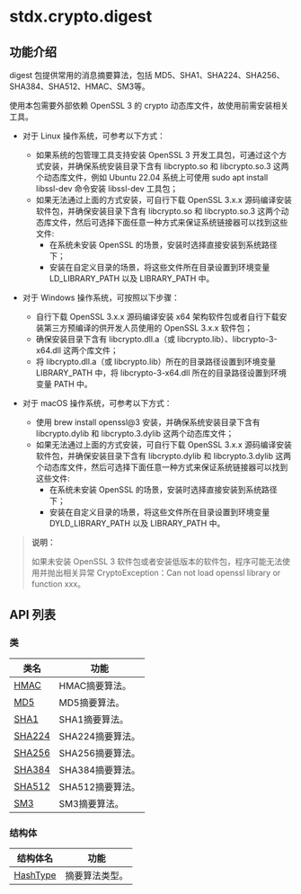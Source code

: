 # stdx.crypto.digest

## 功能介绍

digest 包提供常用的消息摘要算法，包括 MD5、SHA1、SHA224、SHA256、SHA384、SHA512、HMAC、SM3等。

使用本包需要外部依赖 OpenSSL 3 的 crypto 动态库文件，故使用前需安装相关工具。

- 对于 Linux 操作系统，可参考以下方式：
    - 如果系统的包管理工具支持安装 OpenSSL 3 开发工具包，可通过这个方式安装，并确保系统安装目录下含有 libcrypto.so 和 libcrypto.so.3 这两个动态库文件，例如 Ubuntu 22.04 系统上可使用 sudo apt install libssl-dev 命令安装 libssl-dev 工具包；
    - 如果无法通过上面的方式安装，可自行下载 OpenSSL 3.x.x 源码编译安装软件包，并确保安装目录下含有 libcrypto.so 和 libcrypto.so.3 这两个动态库文件，然后可选择下面任意一种方式来保证系统链接器可以找到这些文件:
        - 在系统未安装 OpenSSL 的场景，安装时选择直接安装到系统路径下；
        - 安装在自定义目录的场景，将这些文件所在目录设置到环境变量 LD_LIBRARY_PATH 以及 LIBRARY_PATH 中。

- 对于 Windows 操作系统，可按照以下步骤：
    - 自行下载 OpenSSL 3.x.x 源码编译安装 x64 架构软件包或者自行下载安装第三方预编译的供开发人员使用的 OpenSSL 3.x.x 软件包；
    - 确保安装目录下含有 libcrypto.dll.a（或 libcrypto.lib）、libcrypto-3-x64.dll 这两个库文件；
    - 将 libcrypto.dll.a（或 libcrypto.lib）所在的目录路径设置到环境变量 LIBRARY_PATH 中，将 libcrypto-3-x64.dll 所在的目录路径设置到环境变量 PATH 中。

- 对于 macOS 操作系统，可参考以下方式：
    - 使用 brew install openssl@3 安装，并确保系统安装目录下含有 libcrypto.dylib 和 libcrypto.3.dylib 这两个动态库文件；
    - 如果无法通过上面的方式安装，可自行下载 OpenSSL 3.x.x 源码编译安装软件包，并确保安装目录下含有 libcrypto.dylib 和 libcrypto.3.dylib 这两个动态库文件，然后可选择下面任意一种方式来保证系统链接器可以找到这些文件:
        - 在系统未安装 OpenSSL 的场景，安装时选择直接安装到系统路径下；
        - 安装在自定义目录的场景，将这些文件所在目录设置到环境变量 DYLD_LIBRARY_PATH 以及 LIBRARY_PATH 中。

> **说明：**
>
> 如果未安装 OpenSSL 3 软件包或者安装低版本的软件包，程序可能无法使用并抛出相关异常 CryptoException：Can not load openssl library or function xxx。

## API 列表

### 类

|                 类名              |                功能                 |
| --------------------------------- | ---------------------------------- |
| [HMAC](./digest_package_api/digest_package_classes.md#class-hmac) | HMAC摘要算法。    |
| [MD5](./digest_package_api/digest_package_classes.md#class-md5) | MD5摘要算法。    |
| [SHA1](./digest_package_api/digest_package_classes.md#class-sha1) | SHA1摘要算法。    |
| [SHA224](./digest_package_api/digest_package_classes.md#class-sha224) | SHA224摘要算法。    |
| [SHA256](./digest_package_api/digest_package_classes.md#class-sha256) | SHA256摘要算法。    |
| [SHA384](./digest_package_api/digest_package_classes.md#class-sha384) | SHA384摘要算法。    |
| [SHA512](./digest_package_api/digest_package_classes.md#class-sha512) | SHA512摘要算法。    |
| [SM3](./digest_package_api/digest_package_classes.md#class-sm3) | SM3摘要算法。    |

### 结构体

| 结构体名                                                                                |           功能           |
|-------------------------------------------------------------------------------------| ------------------------ |
| [HashType](./digest_package_api/digest_package_structs.md#struct-hashtype)                     |  摘要算法类型。 |

